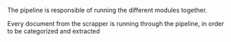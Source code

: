 The pipeline is responsible of running the different modules together.

Every document from the scrapper is running through the pipeline, in order to be categorized and extracted 